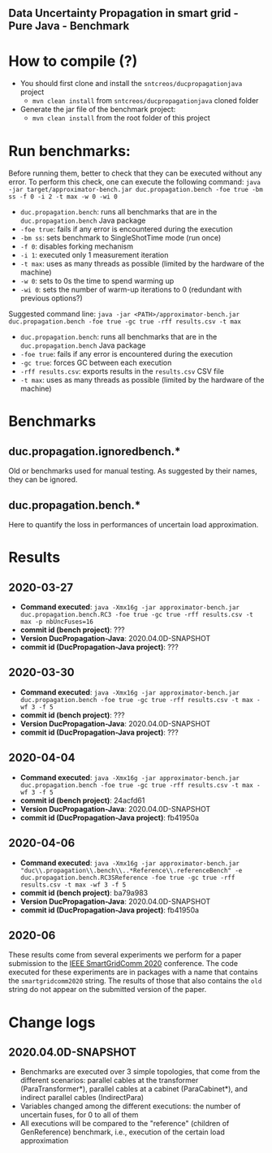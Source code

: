 Data Uncertainty Propagation in smart grid - Pure Java - Benchmark
---

# How to compile (?)

- You should first clone and install the `sntcreos/ducpropagationjava` project
    - `mvn clean install` from `sntcreos/ducpropagationjava` cloned folder
- Generate the jar file of the benchmark project:
    - `mvn clean install` from the root folder of this project

# Run benchmarks:

Before running them, better to check that they can be executed without any error. To perform this check, one can execute the following command: `java -jar target/approximator-bench.jar duc.propagation.bench -foe true -bm ss -f 0 -i 2 -t max -w 0 -wi 0`

- `duc.propagation.bench`: runs all benchmarks that are in the `duc.propagation.bench` Java package
- `-foe true`: fails if any error is encountered during the execution
- `-bm ss`: sets benchmark to SingleShotTime mode (run once)
- `-f 0`: disables forking mechanism
- `-i 1`: executed only 1 measurement iteration
- `-t max`: uses as many threads as possible (limited by the hardware of the machine)
- `-w 0`: sets to 0s the time to spend warming up
- `-wi 0`: sets the number of warm-up iterations to 0 (redundant with previous options?)



Suggested command line: `java -jar <PATH>/approximator-bench.jar duc.propagation.bench -foe true -gc true -rff results.csv -t max`

- `duc.propagation.bench`: runs all benchmarks that are in the `duc.propagation.bench` Java package
- `-foe true`: fails if any error is encountered during the execution
- `-gc true`: forces GC between each execution
- `-rff results.csv`: exports results in the `results.csv` CSV file
- `-t max`: uses as many threads as possible (limited by the hardware of the machine)

# Benchmarks

## duc.propagation.ignoredbench.*

Old or benchmarks used for manual testing. As suggested by their names, they can be ignored.

## duc.propagation.bench.*

Here to quantify the loss in performances of uncertain load approximation.

# Results

## 2020-03-27

- **Command executed**: `java -Xmx16g -jar approximator-bench.jar duc.propagation.bench.RC3 -foe true -gc true -rff results.csv -t max -p nbUncFuses=16`
- **commit id (bench project)**: ???
- **Version DucPropagation-Java**: 2020.04.0D-SNAPSHOT
- **commit id (DucPropagation-Java project)**: ???


## 2020-03-30

- **Command executed**: `java -Xmx16g -jar approximator-bench.jar duc.propagation.bench -foe true -gc true -rff results.csv -t max -wf 3 -f 5`
- **commit id (bench project)**: ???
- **Version DucPropagation-Java**: 2020.04.0D-SNAPSHOT
- **commit id (DucPropagation-Java project)**: ???

## 2020-04-04

- **Command executed**: `java -Xmx16g -jar approximator-bench.jar duc.propagation.bench -foe true -gc true -rff results.csv -t max -wf 3 -f 5`
- **commit id (bench project)**: 24acfd61 
- **Version DucPropagation-Java**: 2020.04.0D-SNAPSHOT
- **commit id (DucPropagation-Java project)**: fb41950a 

## 2020-04-06

- **Command executed**: `java -Xmx16g -jar approximator-bench.jar "duc\\.propagation\\.bench\\..*Reference\\.referenceBench" -e duc.propagation.bench.RC3SReference -foe true -gc true -rff results.csv -t max -wf 3 -f 5`
- **commit id (bench project)**: ba79a983 
- **Version DucPropagation-Java**: 2020.04.0D-SNAPSHOT
- **commit id (DucPropagation-Java project)**: fb41950a 

## 2020-06

These results come from several experiments we perform for a paper submission to the [IEEE SmartGridComm 2020](https://sgc2020.ieee-smartgridcomm.org/) conference.
The code executed for these experiments are in packages with a name that contains the `smartgridcomm2020` string.
The results of those that also contains the `old` string do not appear on the submitted version of the paper.


# Change logs

## 2020.04.0D-SNAPSHOT

- Benchmarks are executed over 3 simple topologies, that come from the different scenarios: parallel cables at the transformer (ParaTransformer*), parallel cables at a cabinet (ParaCabinet*), and indirect parallel cables (IndirectPara)
- Variables changed among the different executions: the number of uncertain fuses, for 0 to all of them
- All executions will be compared to the "reference" (children of GenReference) benchmark, i.e., execution of the certain load approximation
   